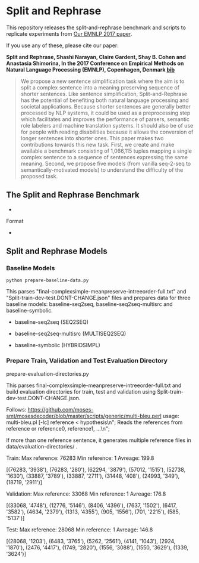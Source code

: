 # Split and Rephrase

This repository releases the split-and-rephrase benchmark and scripts to replicate experiments from [Our EMNLP 2017 paper](http://aclweb.org/anthology/D/D17/D17-1065.pdf). 

If you use any of these, please cite our paper:

**Split and Rephrase, Shashi Narayan, Claire Gardent, Shay B. Cohen and Anastasia Shimorina, In the 2017 Conference on Empirical Methods on Natural Language Processing (EMNLP), Copenhagen, Denmark [bib](http://aclweb.org/anthology/D/D17/D17-1065.bib)**

> We propose a new sentence simplification task where the aim is to split a complex sentence into a meaning preserving sequence of shorter sentences.  Like sentence simplification, Split-and-Rephrase has the potential of benefiting both natural language processing and societal applications. Because shorter sentences are generally better processed by NLP systems, it could be used as a preprocessing step which facilitates and improves the performance of parsers, semantic role labelers and machine translation systems. It should also be of use for people with reading disabilities because it allows the conversion of longer sentences into shorter ones. This paper makes two contributions towards this new task. First, we create and make available a benchmark consisting of 1,066,115 tuples mapping a single complex sentence to a sequence of sentences expressing the same meaning. Second, we propose five models (from vanilla seq-2-seq to semantically-motivated models) to understand the difficulty of the proposed task.

## The Split and Rephrase Benchmark

*

Format

*

## Split and Rephrase Models

### Baseline Models

```
python prepare-baseline-data.py
```

This parses "final-complexsimple-meanpreserve-intreeorder-full.txt"
and "Split-train-dev-test.DONT-CHANGE.json" files and prepares data
for three baseline models: baseline-seq2seq, baseline-seq2seq-multisrc
and baseline-symbolic.

* baseline-seq2seq (SEQ2SEQ)

* baseline-seq2seq-multisrc (MULTISEQ2SEQ) 

* baseline-symbolic (HYBRIDSIMPL)


### Prepare Train, Validation and Test Evaluation Directory

prepare-evaluation-directories.py

This parses 
final-complexsimple-meanpreserve-intreeorder-full.txt
and build evaluation directories for train, test and validation using 
Split-train-dev-test.DONT-CHANGE.json.

Follows: https://github.com/moses-smt/mosesdecoder/blob/master/scripts/generic/multi-bleu.perl
usage: multi-bleu.pl [-lc] reference < hypothesis\n";
Reads the references from reference or reference0, reference1, ...\n";

If more than one reference sentence, it generates multiple reference files in 
data/evaluation-directories/
.

Train:
Max reference: 76283
Min reference: 1
Avreage: 199.8

[(76283, '3938'), (76283, '280'), (62294, '3879'), (57012, '1515'), (52738, '1630'), (33887, '3789'), (33887, '2711'), (31448, '408'), (24993, '349'), (18719, '2911')]

Validation: 
Max reference: 33068
Min reference: 1
Avreage: 176.8

[(33068, '4748'), (12776, '5146'), (8406, '4396'), (7637, '1502'), (6417, '3582'), (4634, '2379'), (1313, '4355'), (905, '1556'), (701, '2215'), (585, '5137')]

Test: 
Max reference: 28068
Min reference: 1
Avreage: 146.8

[(28068, '1203'), (6483, '3765'), (5262, '2561'), (4141, '1043'), (2924, '1870'), (2476, '4417'), (1749, '2820'), (1556, '3088'), (1550, '3629'), (1339, '3624')]














